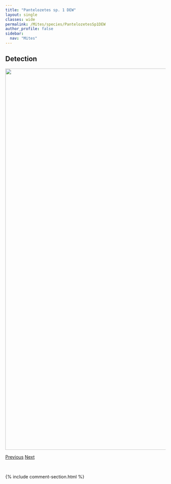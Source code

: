 ```yaml
---
title: "Pantelozetes sp. 1 DEW"
layout: single
classes: wide
permalink: /Mites/species/PantelozetesSp1DEW
author_profile: false
sidebar:
  nav: "Mites"
---
```


<h2>Detection</h2>

<a href="https://drive.google.com/uc?export=view&id=1zyw1o4n16zvfdByZLFuY8zRwuRmDHwzU">
<img src="https://drive.google.com/uc?export=view&id=1zyw1o4n16zvfdByZLFuY8zRwuRmDHwzU" height = "1200" width = "800">
</a>


<a href="/DevelopmentWebsite/Mites/species/OribatulaSp3LML" class="pagination--pager" title="Oribatula sp. 3 LML">Previous</a> <a href="/DevelopmentWebsite/Mites/species/PantelozetesSp2LML" class="pagination--pager" title="Pantelozetes sp. 2 LML">Next</a>

<p>&nbsp;</p>

{% include comment-section.html %}
